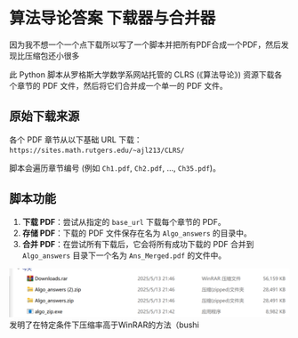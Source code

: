 # 算法导论答案 下载器与合并器

因为我不想一个一个点下载所以写了一个脚本并把所有PDF合成一个PDF，然后发现比压缩包还小很多

此 Python 脚本从罗格斯大学数学系网站托管的 CLRS (《算法导论》) 资源下载各个章节的 PDF 文件，然后将它们合并成一个单一的 PDF 文件。

## 原始下载来源

各个 PDF 章节从以下基础 URL 下载：
`https://sites.math.rutgers.edu/~ajl213/CLRS/`

脚本会遍历章节编号 (例如 `Ch1.pdf`, `Ch2.pdf`, ..., `Ch35.pdf`)。

## 脚本功能

1.  **下载 PDF**：尝试从指定的 `base_url` 下载每个章节的 PDF。
2.  **存储 PDF**：下载的 PDF 文件保存在名为 `Algo_answers` 的目录中。
3.  **合并 PDF**：在尝试所有下载后，它会将所有成功下载的 PDF 合并到 `Algo_answers` 目录下一个名为 `Ans_Merged.pdf` 的文件中。

![alt text](size.png)
发明了在特定条件下压缩率高于WinRAR的方法（bushi
